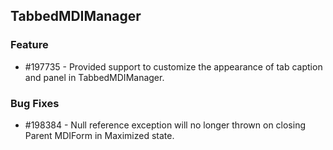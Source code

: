 ## TabbedMDIManager

### Feature

* \#197735 - Provided support to customize the appearance of tab caption and panel in TabbedMDIManager.

### Bug Fixes

* \#198384 - Null reference exception will no longer thrown on closing Parent MDIForm in Maximized state.